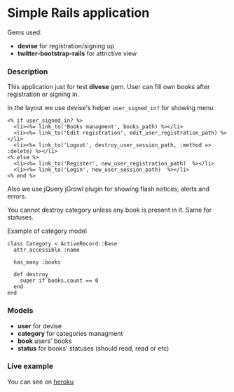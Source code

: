 # Simple Rails application
Gems used:

* **devise** for registration/signing up
* **twitter-bootstrap-rails** for attrictive view

### Description
This application just for test **divese** gem. User can fill own books after registration or signing in.

In the layout we use devise's helper `user_signed_in?` for showing menu:

    <% if user_signed_in? %>
      <li><%= link_to('Books managment', books_path) %></li>
      <li><%= link_to('Edit registration', edit_user_registration_path) %></li>
      <li><%= link_to('Logout', destroy_user_session_path, :method => :delete) %></li>
    <% else %>
      <li><%= link_to('Register', new_user_registration_path)  %></li>
      <li><%= link_to('Login', new_user_session_path)  %></li>
    <% end %>

Also we use jQuery jGrowl plugin for showing flash notices, alerts and errors.

You cannot destroy category unless any book is present in it. Same for statuses.

Example of category model

    class Category < ActiveRecord::Base
      attr_accessible :name

      has_many :books

      def destroy
        super if books.count == 0
      end
    end

### Models

* **user** for devise
* **category** for categories managment
* **book** users' books
* **status** for books' statuses (should read, read or etc)

### Live example 
You can see on [heroku](http://deep-autumn-9934.herokuapp.com/)
